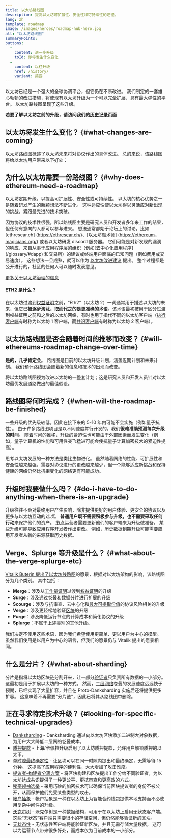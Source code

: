 ```yaml
---
title: 以太坊路线图
description: 提高以太坊可扩展性、安全性和可持续性的途径。
lang: zh
template: roadmap
image: /images/heroes/roadmap-hub-hero.jpg
alt: "以太坊路线图"
summaryPoints:
buttons:
  - 
    content: 进一步升级
    toId: 即将发生什么变化
  - 
    content: 以往升级
    href: /history/
    variant: 简要
---
```


以太坊已经是一个强大的全球协调平台，但它仍在不断改进。 我们制定的一套雄心勃勃的改进措施，将使现有以太坊升级为一个可以完全扩展、具有最大弹性的平台。 以太坊路线图呈现了这些升级。

**若要了解以太坊之前的升级，请访问我们的[历史记录](/history/)页面**

## 以太坊将发生什么变化？ {#what-changes-are-coming}

以太坊路线图概述了以太坊未来将对协议作出的具体改进。 总的来说，该路线图将给以太坊用户带来以下好处：

<CardGrid>
  <RoadmapActionCard
    href="/roadmap/scaling"
    title="交易费用更低"
    image="scaling"
    description="Rollups are too expensive and rely on centralized components, causing users to place too much trust in their operators. The roadmap includes fixes for both of these problems."
    buttonText="More on reducing fees"
  />
  <RoadmapActionCard
    href="/roadmap/security"
    title="更安全"
    image="security"
    description="Ethereum is already very secure but it can be made even stronger, ready to withstand all kinds of attack far into the future."
    buttonText="More on security"
  />
  <RoadmapActionCard
    href="/roadmap/user-experience"
    title="改善用户体验"
    image="userExperience"
    description="More support for smart contract wallets and light-weight nodes will make using Ethereum simpler and safer."
    buttonText="More on user experience"
  />
  <RoadmapActionCard
    href="/roadmap/future-proofing"
    title="面向未来"
    image="futureProofing"
    description="Ethereum researchers and developers are solving tomorrow's problems today, readying the network for future generations."
    buttonText="More on future proofing"
  />
</CardGrid>

## 为什么以太坊需要一份路线图？ {#why-does-ethereum-need-a-roadmap}

以太坊定期升级，以提高可扩展性、安全性或可持续性。 以太坊的核心优势之一是随着研发产生的新颖想法不断进化。 这种适应性使以太坊得以灵活应对新出现的挑战，紧跟最先进的技术突破。

<RoadmapImageContent title="路线图是如何制定的？">

因为协议的技术性很强，所以路线图主要是研究人员和开发者多年来工作的结果，但任何有意向的人都可以参与进来。 想法通常都始于论坛上的讨论，比如[ethresear.ch] (https://ethresear.ch/)、[以太坊魔术师] (https://ethereum-magicians.org/) 或者以太坊研发 discord 服务器。 它们可能是对新发现的漏洞的响应、来自从事于应用程序层的组织（例如[去中心化应用程序] (/glossary/#dapp) 和交易所）的建议或终端用户面临的已知问题（例如费用或交易速度）。 这些想法一旦成熟，就可以作为 [以太坊改进建议](https://eips.ethereum.org/) 提出。 整个过程都是公开进行的，社区的任何人可以随时发表意见。

[更多关于以太坊治理的信息](/governance/)

</RoadmapImageContent>

<InfoBanner mb={8}>
  <h4 style={{ marginTop: 0 }}>ETH2 是什么？</h4>

  <p>在以太坊过渡到<a href="/glossary/#pos">权益证明</a>之前，“Eth2”（以太坊 2）一词通常用于描述以太坊的未来，但它已<strong>被逐步淘汰，取而代之的是更准确的术语</strong>。该术语最初被用于区分过渡到权益证明之前和之后的以太坊网络，有时也用于指代不同的以太坊客户端（<a href="/glossary/#execution-client">执行客户端</a>有时称为以太坊 1 客户端，而<a href="/glossary/#consensus-client">共识客户端</a>有时称为以太坊 2 客户端）。</p>

</InfoBanner>

## 以太坊路线图是否会随着时间的推移而改变？ {#will-ethereums-roadmap-change-over-time}

**是的，几乎肯定会**。 路线图是目前的以太坊升级计划，涵盖近期计划和未来计划。 我们预计路线图会随着新的信息和技术的出现而改变。

将以太坊路线图视为改进以太坊的一整套计划；这是研究人员和开发人员针对以太坊最优发展道路做出的最佳假设。

## 路线图将何时完成？ {#when-will-the-roadmap-be-finished}

一些升级的优先级较低，因此在接下来的 5-10 年内可能不会实施（例如量子抗性）。 由于许多路线图项目是以不同速度并行开发的，我们**很难准确预测每次升级的时间**。 随着时间的推移，升级的紧迫性也可能由于外部因素而发生变化（例如，量子计算机的性能和可用性突飞猛进可能会使抗量子计算加密技术的紧迫性提高）。

思考以太坊发展的一种方法是类比生物进化。 虽然随着网络的性能、可扩展性和安全性越来越强，需要对协议进行的更改越来越少，但一个能够适应新挑战和保持健康的网络仍然比抗拒变化的网络更有可能成功。

## 升级时我要做什么吗？ {#do-i-have-to-do-anything-when-there-is-an-upgrade}

升级往往不会对最终用户产生影响，除非提供更好的用户体验、更安全的协议以及更多与以太坊互动的<i>选项</i>。 **普通用户既不需要积极参与升级，也不需要采取任何行动**来保护他们的资产。 [节点](/glossary/#node)运营者需要更新他们的客户端来为升级做准备。 某些升级可能导致应用程序开发者作出更改。 例如，历史数据到期升级可能需要应用开发者从新的来源获取历史数据。

## Verge、Splurge 等升级是什么？ {#what-about-the-verge-splurge-etc}

[Vitalik Buterin 提出了以太坊线路图](https://twitter.com/VitalikButerin/status/1741190491578810445)的愿景，根据对以太坊架构的影响，该路线图分为几个类别。 其中包括：

- **Merge**：涉及从[工作量证明](/glossary/#pow)过渡到[权益证明](/glossary/#pos)的升级
- **Surge**：涉及通过[卷叠](/glossary/#rollups)和数据分片进行扩展的升级
- **Scourge**：涉及与抗审查、去中心化和[最大可提取价值](/glossary/#mev)的协议风险相关的升级
- **Verge**：涉及更轻松地验证[区块](/glossary/#block)的升级
- **Purge**：涉及降低运行节点的计算成本和简化协议的升级
- **Splurge**：不属于上述类别的其他升级。

我们决定不使用这些术语，因为我们希望使用更简单、更以用户为中心的模型。 虽然我们使用是以用户为中心的语言，但我们的愿景仍与 Vitalik 提出的愿景相同。

## 什么是分片？ {#what-about-sharding}

分片是指将以太坊区块链分割开来，让一部分[验证者](/glossary/#validator)只负责所有数据的一小部分。 这最初是用于扩展以太坊的一种方式。 然而，[二层网络](/glossary/#layer-2)卷叠的发展速度远远快于预期，已经实现了大量扩容，并且在 Proto-Danksharding 实施后还将提供更多扩容。 这意味着不再需要"分片链"，因此已将其从路线图中删除。

## 正在寻求特定技术升级？ {#looking-for-specific-technical-upgrades}

- [Danksharding](/roadmap/danksharding) - Danksharding 通过向以太坊区块添加二进制大对象数据，为用户大大降低二层网络卷叠成本。
- [质押提款](/staking/withdrawals) - 上海/卡佩拉升级启用了以太坊质押提款，允许用户解锁质押的以太币。
- [单时隙最终确定性](/roadmap/single-slot-finality) - 让区块可以在同一时隙内提出和最终确定，无需等待 15 分钟。 这提高了应用程序的便利性，大大增加了攻击难度。
- [提议者-构建者分离方案](/roadmap/pbs) - 将区块构建和区块提出工作分给不同验证者，为以太坊达成共识提供了一种更公平、更抗审查和更高效的方式。
- [秘密领袖选举](/roadmap/secret-leader-election) - 采用巧妙的加密技术可以确保当前区块提议者的身份不被公开，从而保护他们免受某些类型的攻击。
- [帐户抽象](/roadmap/account-abstraction) - 帐户抽象是一种在以太坊上为智能合约钱包提供本地支持而不必使用复杂中间件的升级。
- [沃克尔树](/roadmap/verkle-trees) - 沃克尔树是一种数据结构，可用于在以太坊上启用无状态客户端。 这些“无状态”客户端只需要很小的存储空间，但仍然能够验证新的区块。
- [无状态性](/roadmap/statelessness) - 无状态性客户端将能验证新区块，并且无需存储大量数据。 这可以为运营节点带来很多好处，而成本仅为目前成本的一小部分。
